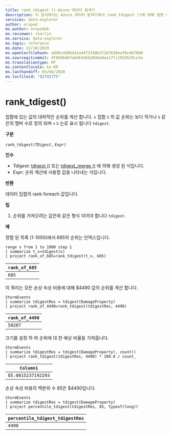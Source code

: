 ```yaml
---
title: rank_tdigest ()-Azure 데이터 탐색기
description: 이 문서에서는 Azure 데이터 탐색기에서 rank_tdigest ()에 대해 설명 합니다.
services: data-explorer
author: orspod
ms.author: orspodek
ms.reviewer: rkarlin
ms.service: data-explorer
ms.topic: reference
ms.date: 12/10/2019
ms.openlocfilehash: a849cd496d41ad473768b3f267639eaf8c467880
ms.sourcegitcommit: 4f68d6dbfa6463dbb284de0aa17fc193d529ce3a
ms.translationtype: MT
ms.contentlocale: ko-KR
ms.lasthandoff: 05/04/2020
ms.locfileid: "82741775"
---
```

# <a name="rank_tdigest"></a>rank_tdigest()

집합에 있는 값의 대략적인 순위를 계산 합니다. `v` 집합 `S` 의 값 순위는 보다 작거나 `S` 같은의 멤버 수로 정의 되며 `v` `S` 는로 표시 됩니다 `tdigest`.

**구문**

`rank_tdigest(`*`TDigest`*`,` *`Expr`*`)`

**인수**

* *Tdigest*: [tdigest ()](tdigest-aggfunction.md) 또는 [tdigest_merge ()](tdigest-merge-aggfunction.md) 에 의해 생성 된 식입니다.
* *Expr*: 순위 계산에 사용할 값을 나타내는 식입니다.

**반환**

데이터 집합의 rank foreach 값입니다.

**팁**

1) 순위를 가져오려는 값은와 같은 형식 이어야 합니다 `tdigest`.

**예**

정렬 된 목록 (1-1000)에서 685의 순위는 인덱스입니다.

```kusto
range x from 1 to 1000 step 1
| summarize t_x=tdigest(x)
| project rank_of_685=rank_tdigest(t_x, 685)
```

|`rank_of_685`|
|-------------|
|`685`        |

이 쿼리는 모든 손상 속성 비용에 대해 $4490 값의 순위를 계산 합니다.

```kusto
StormEvents
| summarize tdigestRes = tdigest(DamageProperty)
| project rank_of_4490=rank_tdigest(tdigestRes, 4490) 

```

|`rank_of_4490`|
|--------------|
|`50207`       |

크기를 설정 하 여 순위에 대 한 예상 비율을 가져옵니다.

```kusto
StormEvents
| summarize tdigestRes = tdigest(DamageProperty), count()
| project rank_tdigest(tdigestRes, 4490) * 100.0 / count_

```

|`Column1`         |
|------------------|
|`85.0015237192293`|


손상 속성 비용의 백분위 수 85은 $4490입니다.

```kusto
StormEvents
| summarize tdigestRes = tdigest(DamageProperty)
| project percentile_tdigest(tdigestRes, 85, typeof(long))

```

|`percentile_tdigest_tdigestRes`|
|-------------------------------|
|`4490`                         |


